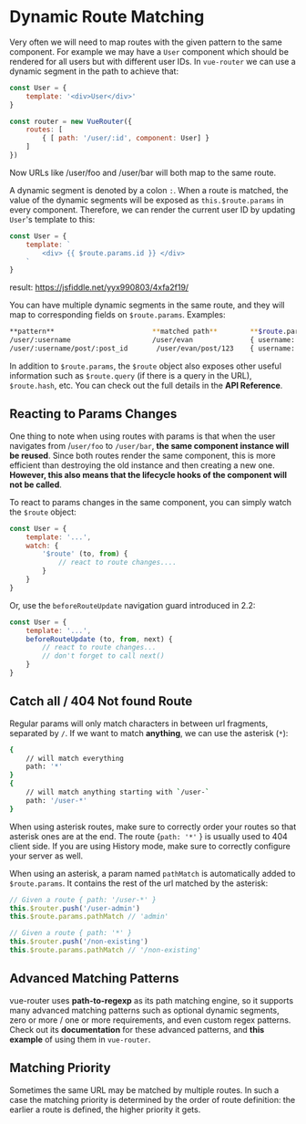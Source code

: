 # Dynamic Route Matching

Very often we will need to map routes with the given pattern to the same component. For example we may have a `User` component which should be rendered for all users but with different user IDs. In `vue-router` we can use a dynamic segment in the path to achieve that:

```js
const User = {
    template: '<div>User</div>'
}

const router = new VueRouter({
    routes: [
        { [ path: '/user/:id', component: User] }
    ]
})

```

Now URLs like /user/foo and /user/bar will both map to the same route.

A dynamic segment is denoted by a colon `:`. When a route is matched, the value of the dynamic segments will be exposed as `this.$route.params` in every component. Therefore, we can render the current user ID by updating `User`'s template to this:

```js
const User = {
    template: `
        <div> {{ $route.params.id }} </div>
    `
}
```

result: <https://jsfiddle.net/yyx990803/4xfa2f19/>

You can have multiple dynamic segments in the same route, and they will map to corresponding fields on `$route.params`. Examples:

```sh
**pattern**                        **matched path**        **$route.params**
/user/:username                    /user/evan              { username: 'evan' }
/user/:username/post/:post_id       /user/evan/post/123    { username: 'evan', post_id: '123' }
```

In addition to `$route.params`, the `$route` object also exposes other useful information such as `$route.query` (if there is a query in the URL), `$route.hash`, etc. You can check out the full details in the **API Reference**.

## Reacting to Params Changes

One thing to note when using routes with params is that when the user navigates from /`user/foo` to `/user/bar`, **the same component instance will be reused**. Since both routes render the same component, this is more efficient than destroying the old instance and then creating a new one. **However, this also means that the lifecycle hooks of the component will not be called**.

To react to params changes in the same component, you can simply watch the `$route` object:

```js
const User = {
    template: '...',
    watch: {
        '$route' (to, from) {
            // react to route changes....
        }
    }
}
```

Or, use the `beforeRouteUpdate` navigation guard introduced in 2.2:

```js
const User = {
    template: '...',
    beforeRouteUpdate (to, from, next) {
        // react to route changes...
        // don't forget to call next()
    }
}
```

## Catch all / 404 Not found Route

Regular params will only match characters in between url fragments, separated by `/`. If we want to match **anything**, we can use the asterisk (`*`):

```sh
{
    // will match everything
    path: '*'
}
{
    // will match anything starting with `/user-`
    path: '/user-*'
}
```

When using asterisk routes, make sure to correctly order your routes so that asterisk ones are at the end. The route {`path: '*'` } is usually used to 404 client side. If you are using History mode, make sure to correctly configure your server as well.

When using an asterisk, a param named `pathMatch` is automatically added to `$route.params`. It contains the rest of the url matched by the asterisk:

```js
// Given a route { path: '/user-*' }
this.$router.push('/user-admin')
this.$route.params.pathMatch // 'admin'

// Given a route { path: '*' }
this.$router.push('/non-existing')
this.$route.params.pathMatch // '/non-existing'
```

## Advanced Matching Patterns

vue-router uses **path-to-regexp** as its path matching engine, so it supports many advanced matching patterns such as optional dynamic segments, zero or more / one or more requirements, and even custom regex patterns. Check out its **documentation** for these advanced patterns, and **this example** of using them in `vue-router`.

## Matching Priority

Sometimes the same URL may be matched by multiple routes. In such a case the matching priority is determined by the order of route definition: the earlier a route is defined, the higher priority it gets.

